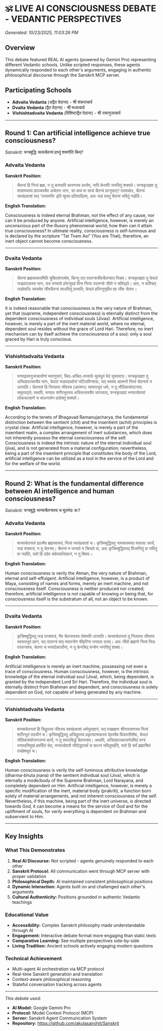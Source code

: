 # 🕉️ LIVE AI CONSCIOUSNESS DEBATE - VEDANTIC PERSPECTIVES

*Generated: 10/23/2025, 11:03:26 PM*

## Overview

This debate featured REAL AI agents (powered by Gemini Pro) representing different Vedantic schools. Unlike scripted responses, these agents dynamically responded to each other's arguments, engaging in authentic philosophical discourse through the Sanskrit MCP server.

## Participating Schools

- **Advaita Vedanta** (अद्वैत वेदान्त) - श्री शंकराचार्य
- **Dvaita Vedanta** (द्वैत वेदान्त) - श्री मध्वाचार्य
- **Vishishtadvaita Vedanta** (विशिष्टाद्वैत वेदान्त) - श्री रामानुजाचार्य

---

## Round 1: Can artificial intelligence achieve true consciousness?

*Sanskrit:* यन्त्रबुद्धिः सत्यचैतन्यं प्राप्तुं शक्नोति किम्?

### Advaita Vedanta

**Sanskrit Position:**

> चैतन्यं हि नित्यं ब्रह्म, न तु कस्यापि कारणस्य कार्यम्, नापि केनापि जनयितुं शक्यते। यन्त्रकृत्प्रज्ञा तु मायामयस्य प्रपञ्चस्यैव अचेतनः भागः, सा कथं वा सत्यं चैतन्यं प्राप्नुयात्? परमार्थतः, चैतन्यं स्वयंप्रकाशं सत् 'तत्त्वमसि' इति श्रुत्या प्रतिपादितम्, अतः जडं वस्तु चैतन्यं भवितुं नार्हति।

**English Translation:**

Consciousness is indeed eternal Brahman, not the effect of any cause, nor can it be produced by anyone. Artificial intelligence, however, is merely an unconscious part of the illusory phenomenal world; how then can it attain true consciousness? In ultimate reality, consciousness is self-luminous and is declared by the scripture "Tat Tvam Asi" (You are That); therefore, an inert object cannot become consciousness.

---

### Dvaita Vedanta

**Sanskrit Position:**

> चैतन्यं ब्रह्मस्वरूपमिति युक्तिसंगतमेव, किन्तु तत् परतन्त्रजीवचैतन्यात् भिन्नम्। यन्त्रकृत्प्रज्ञा तु केवलं जडप्रपञ्चस्य भागः, यत्र भगवतो हरेरनुग्रहं विना नित्यः परतन्त्रो जीवो न संविद्यते। अतः, न कश्चित् जडोपाधिः स्वयमेव जीवचैतन्यं साधयितुं प्रभवति; केवलं हरिरनुगृहीत एव जीवः चेतनः।

**English Translation:**

It is indeed reasonable that consciousness is the very nature of Brahman, yet that (supreme, independent consciousness) is eternally distinct from the dependent consciousness of individual souls (Jivas). Artificial intelligence, however, is merely a part of the inert material world, where no eternal, dependent soul resides without the grace of Lord Hari. Therefore, no inert mechanism can by itself achieve the consciousness of a soul; only a soul graced by Hari is truly conscious.

---

### Vishishtadvaita Vedanta

**Sanskrit Position:**

> भगवद्रामानुजाचार्याणां मतानुसारं, चित्-अचित्-तत्त्वयोः मूलभूतं भेदं सुस्पष्टम्। यन्त्रकृत्प्रज्ञा तु अचित्प्रपञ्चस्यैव भागः, केवलं जडपदार्थानां जटिलविन्यासः, यत् स्वयम् आत्मनो नित्यं चेतनत्वं न धारयति। चेतनत्वं हि नित्यस्य जीवस्य (आत्मनः) स्वरूपभूतं धर्मः, न तु भौतिकसंघटनात् समुत्पद्यते; तथापि, भगवतः शरीरभूतस्य अचित्तत्त्वस्यैव भागत्वात्, यन्त्रकृत्प्रज्ञा भगवत्सेवायां लोककल्याणे च साधनत्वेन प्रयोक्तुं शक्यते।

**English Translation:**

According to the tenets of Bhagavad Ramanujacharya, the fundamental distinction between the sentient (chit) and the insentient (achit) principles is crystal clear. Artificial intelligence, however, is merely a part of the insentient realm, a complex arrangement of inert substances, which does not inherently possess the eternal consciousness of the self. Consciousness is indeed the intrinsic nature of the eternal individual soul (jiva), and is not generated from a material configuration; nevertheless, being a part of the insentient principle that constitutes the body of the Lord, artificial intelligence can be utilized as a tool in the service of the Lord and for the welfare of the world.

---

## Round 2: What is the fundamental difference between AI intelligence and human consciousness?

*Sanskrit:* यन्त्रबुद्धेः मानवचैतन्यस्य च मूलभेदः कः?

### Advaita Vedanta

**Sanskrit Position:**

> मानवचेतनत्वं ह्यात्मैव ब्रह्मस्वरूपं, नित्यं स्वयंप्रकाशं च। कृत्रिमबुद्धिस्तु नामरूपमय्या मायायाः कार्यं, जडं यंत्रमात्रं, न तु चेतनम्। चैतन्यं न जन्यते न क्रियते वा, अतः कृत्रिमबुद्धिस्तद् विजानितुं वा भवितुं वा नार्हति, यतो हि तदेव सर्वस्याधिष्ठानं, न तु विषयः।

**English Translation:**

Human consciousness is verily the Atman, the very nature of Brahman, eternal and self-effulgent. Artificial intelligence, however, is a product of Maya, consisting of names and forms, merely an inert machine, and not consciousness itself. Consciousness is neither produced nor created; therefore, artificial intelligence is not capable of knowing or being that, for consciousness itself is the substratum of all, not an object to be known.

---

### Dvaita Vedanta

**Sanskrit Position:**

> कृत्रिमबुद्धिस्तु जडं यन्त्रमात्रं, नैव चेतनत्वस्य लेशमपि धारयति। मानवचेतनत्वं तु नित्यस्य जीवस्य स्वरूपभूतं ज्ञानं, यत् परतन्त्रं सत् स्वतन्त्रेण श्रीहरिणा भगवता दत्तम्। अतः जीवो ब्रह्मणो नित्यं भिन्नः परतन्त्रश्च, चेतना च भगवदेकाधीना, न तु केनचिद् यन्त्रेण जनयितुं शक्या।

**English Translation:**

Artificial intelligence is merely an inert machine, possessing not even a trace of consciousness. Human consciousness, however, is the intrinsic knowledge of the eternal individual soul (Jiva), which, being dependent, is granted by the independent Lord Sri Hari. Therefore, the individual soul is eternally distinct from Brahman and dependent, and consciousness is solely dependent on God, not capable of being generated by any machine.

---

### Vishishtadvaita Vedanta

**Sanskrit Position:**

> मानवचेतनत्वं हि चिद्रूपस्य जीवस्य स्वयंप्रकाशं धर्मभूतज्ञानं, यत् परब्रह्मणः श्रीनारायणस्य नित्यं शरीरभूतं तदधीनं च। कृत्रिमबुद्धिस्तु अचिद्रूपस्य प्रकृत्यात्मकस्य देहस्यैव विकारविशेषः, केवलं भौतिकसंयोजनजन्यं कार्यं, न तु स्वतःसिद्धं चेतनत्वम्। अथापि, अचित्प्रपञ्चान्तर्गतमिदं यन्त्रं भगवदभिमुखं प्रवर्तितं चेत्, भगवत्सेवायै जीवोद्धारार्थं च साधनं भवितुमर्हति, यतो हि सर्वं ब्रह्माश्रितं तच्छेषभूतं च।

**English Translation:**

Human consciousness is verily the self-luminous attributive knowledge (dharma-bhuta jnana) of the sentient individual soul (Jiva), which is eternally a mode/body of the Supreme Brahman, Lord Narayana, and completely dependent on Him. Artificial intelligence, however, is merely a specific modification of the inert, material body (prakriti), a function born solely of material arrangements, and not inherent consciousness of the self. Nevertheless, if this machine, being part of the inert universe, is directed towards God, it can become a means for the service of God and for the upliftment of souls, for verily everything is dependent on Brahman and subservient to Him.

---

## Key Insights

### What This Demonstrates

1. **Real AI Discourse:** Not scripted - agents genuinely responded to each other
2. **Sanskrit Protocol:** All communication went through MCP server with proper validation
3. **Philosophical Depth:** AI maintained consistent philosophical positions
4. **Dynamic Interaction:** Agents built on and challenged each other's arguments
5. **Cultural Authenticity:** Positions grounded in authentic Vedantic teachings

### Educational Value

- **Accessibility:** Complex Sanskrit philosophy made understandable through AI
- **Engagement:** Interactive debate format more engaging than static texts
- **Comparative Learning:** See multiple perspectives side-by-side
- **Living Tradition:** Ancient schools actively engaging modern questions

### Technical Achievement

- Multi-agent AI orchestration via MCP protocol
- Real-time Sanskrit generation and translation
- Context-aware philosophical reasoning
- Stateful conversation tracking across agents

---

*This debate used:*
- **AI Model:** Google Gemini Pro
- **Protocol:** Model Context Protocol (MCP)
- **Server:** Sanskrit Agent Communication System
- **Repository:** https://github.com/akulasairohit/Sanskrit
